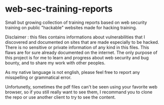 # web-sec-training-reports
Small but growing collection of training reports based on web security training on public "hackable" websites made for hacking training.

Disclaimer : this files contains informations about vulnerabilities that I discovered and documented on sites that are made especially to be hacked. There is no sensitive or private information of any kind in this files. This flaws are for sure already documented on the internet. The only purpose of this project is for me to learn and progress about web security and bug bounty, and to share my work with other peoples.

As my native language is not english, please feel free to report any misspelling or grammatical error.

Unfortunetly, sometimes the pdf files can't be seen using your favorite web browser, so if you still really want to see them, I recommand you to clone the repo or use another client to try to see the content.
